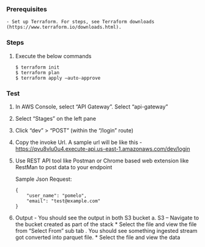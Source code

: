 
### Prerequisites
    - Set up Terraform. For steps, see Terraform downloads (https://www.terraform.io/downloads.html).

### Steps

1. Execute the below commands

    ```
    $ terraform init
    $ terraform plan
    $ terraform apply –auto-approve
    ```

### Test

1. In AWS Console, select “API Gateway”. Select “api-gateway” 
2. Select “Stages” on the left pane
3. Click “dev” > “POST” (within the “/login” route)
4. Copy the invoke Url. A sample url will be like this -  https://qvu8vlu0u4.execute-api.us-east-1.amazonaws.com/dev/login
5. Use REST API tool like Postman or Chrome based web extension like RestMan to post data to your endpoint


    Sample Json Request:
    ```
    {
        "user_name": "pomelo",
        "email": "test@example.com"
    }
    ```
6. Output - You should see the output in both S3 bucket
    a. S3 – Navigate to the bucket created as part of the stack
        * Select the file and view the file from “Select From” sub tab . You should see something ingested stream got converted into parquet file.
        * Select the file and view the data
